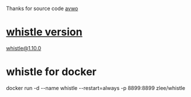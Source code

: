 Thanks for source code
[avwo](https://github.com/avwo/whistle)

# [whistle version](https://www.npmjs.com/package/whistle)
whistle@1.10.0
# whistle for docker
docker run -d --name whistle --restart=always -p 8899:8899 zlee/whistle
